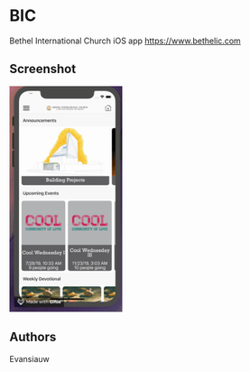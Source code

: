 # BIC
Bethel International Church iOS app
https://www.bethelic.com

## Screenshot
<img src="https://github.com/evansiauw/BIC/blob/master/BIC.gif" width="200" height="400">

## Authors
Evansiauw
